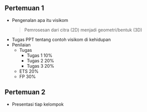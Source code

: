 ## Pertemuan 1
- Pengenalan apa itu visikom
  > Pemrosesan dari citra (2D) menjadi geometri/bentuk (3D)
- Tugas PPT tentang contoh visikom di kehidupan
- Penilaian
  - Tugas
    - Tugas 1 10%
    - Tugas 2 20%
    - Tugas 3 20%
  - ETS 20%
  - FP 30%

## Pertemuan 2
- Presentasi tiap kelompok